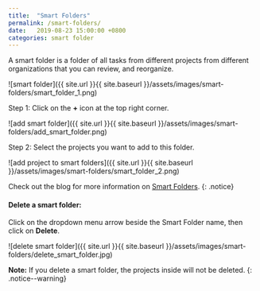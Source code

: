 ```yaml
---
title:  "Smart Folders"
permalink: /smart-folders/
date:   2019-08-23 15:00:00 +0800
categories: smart folder
---
```

A smart folder is a folder of all tasks from different projects from different organizations that you can review, and reorganize.

![smart folder]({{ site.url }}{{ site.baseurl }}/assets/images/smart-folders/smart_folder_1.png)

Step 1: Click on the **+** icon at the top right corner.

![add smart folder]({{ site.url }}{{ site.baseurl }}/assets/images/smart-folders/add_smart_folder.png)

Step 2: Select the projects you want to add to this folder.

![add project to smart folders]({{ site.url }}{{ site.baseurl }}/assets/images/smart-folders/smart_folder_2.png)

Check out the blog for more information on [Smart Folders](https://quire.io/blog/p/A-few-things-about-tasks-projects-organizations-and-smart-folders.html).
{: .notice}

#### Delete a smart folder:

Click on the dropdown menu arrow beside the Smart Folder name, then click on **Delete**.

![delete smart folder]({{ site.url }}{{ site.baseurl }}/assets/images/smart-folders/delete_smart_folder.jpg)

**Note:** If you delete a smart folder, the projects inside will not be deleted. 
{: .notice--warning}
